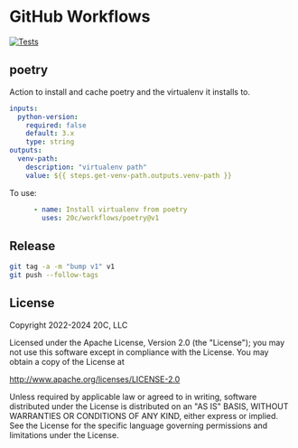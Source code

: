 
# GitHub Workflows


[![Tests](https://github.com/20c/workflows/workflows/ci/badge.svg)](https://github.com/20c/workflows/actions/workflows/ci.yaml)


## poetry

Action to install and cache poetry and the virtualenv it installs to.

```yaml
inputs:
  python-version:
    required: false
    default: 3.x
    type: string
outputs:
  venv-path:
    description: "virtualenv path"
    value: ${{ steps.get-venv-path.outputs.venv-path }}
```

To use:
```yaml
      - name: Install virtualenv from poetry
        uses: 20c/workflows/poetry@v1
```

## Release

```sh
git tag -a -m "bump v1" v1
git push --follow-tags
```

## License

Copyright 2022-2024 20C, LLC

Licensed under the Apache License, Version 2.0 (the "License");
you may not use this software except in compliance with the License.
You may obtain a copy of the License at

   http://www.apache.org/licenses/LICENSE-2.0

Unless required by applicable law or agreed to in writing, software
distributed under the License is distributed on an "AS IS" BASIS,
WITHOUT WARRANTIES OR CONDITIONS OF ANY KIND, either express or implied.
See the License for the specific language governing permissions and
limitations under the License.

